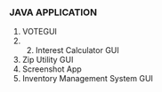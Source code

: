 ### JAVA APPLICATION
1. VOTEGUI
2. 2. Interest Calculator GUI
3. Zip Utility GUI 
4. Screenshot App
5. Inventory Management System GUI

